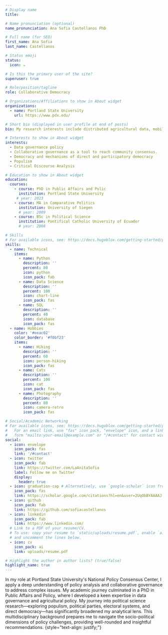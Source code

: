 ```yaml
---
# Display name
title: 

# Name pronunciation (optional)
name_pronunciation: Ana Sofia Castellanos PhD

# Full name (for SEO)
first_name: Ana Sofia
last_name: Castellanos

# Status emoji
status:
  icon: ☕️

# Is this the primary user of the site?
superuser: true

# Role/position/tagline
role: Collaborative Democracy

# Organizations/Affiliations to show in About widget
organizations:
  - name: Portland State University
    url: https://www.pdx.edu/

# Short bio (displayed in user profile at end of posts)
bio: My research interests include distributed agricultural data, mobile computing and programmable matter.

# Interests to show in About widget
interests:
  - Data governance policy
  - Collaborative governance as a tool to reach community consensus.
  - Democracy and mechanisms of direct and participatory democracy
  - Populism
  - Critical Discourse Analysis

# Education to show in About widget
education:
  courses:
    - course: PhD in Public Affairs and Polic
      institution: Portland State University
     # year: 2023
    - course: MA in Comparative Politics
      institution: University of Siegen
      # year: 2009
    - course: BSc in Political Science
      institution: Pontifical Catholic University of Ecuador
      # year: 2008

# Skills
# For available icons, see: https://docs.hugoblox.com/getting-started/page-builder/#icons
skills:
  - name: Technical
    items:
      - name: Python
        description: ''
        percent: 80
        icon: python
        icon_pack: fab
      - name: Data Science
        description: ''
        percent: 100
        icon: chart-line
        icon_pack: fas
      - name: SQL
        description: ''
        percent: 40
        icon: database
        icon_pack: fas
  - name: Hobbies
    color: '#eeac02'
    color_border: '#f0bf23'
    items:
      - name: Hiking
        description: ''
        percent: 60
        icon: person-hiking
        icon_pack: fas
      - name: Cats
        description: ''
        percent: 100
        icon: cat
        icon_pack: fas
      - name: Photography
        description: ''
        percent: 80
        icon: camera-retro
        icon_pack: fas

# Social/Academic Networking
# For available icons, see: https://docs.hugoblox.com/getting-started/page-builder/#icons
#   For an email link, use "fas" icon pack, "envelope" icon, and a link in the
#   form "mailto:your-email@example.com" or "/#contact" for contact widget.
social:
  - icon: envelope
    icon_pack: fas
    link: '/#contact'
  - icon: twitter
    icon_pack: fab
    link: https://twitter.com/LaAnitaSofia
    label: Follow me on Twitter
    display:
      header: true
  - icon: graduation-cap # Alternatively, use `google-scholar` icon from `ai` icon pack
    icon_pack: fas
    link: https://scholar.google.com/citations?hl=en&user=2UqObBYAAAAJ
  - icon: github
    icon_pack: fab
    link: https://github.com/sofiacastellanos
  - icon: linkedin
    icon_pack: fab
    link: https://www.linkedin.com/
  # Link to a PDF of your resume/CV.
  # To use: copy your resume to `static/uploads/resume.pdf`, enable `ai` icons in `params.yaml`,
  # and uncomment the lines below.
  - icon: cv
    icon_pack: ai
    link: uploads/resume.pdf

# Highlight the author in author lists? (true/false)
highlight_name: true
---
```


In my role at Portland State University's National Policy Consensus Center, I apply a deep understanding of policy analysis and collaborative governance to address complex issues. My academic journey culminated in a PhD in Public Affairs and Policy, where I developed a keen expertise in data governance and agricultural policy. My journey into political science research—exploring populism, political parties, electoral systems, and direct democracy—has significantly broadened my analytical lens. This multidisciplinary background prepares me to navigate the socio-political dimensions of policy challenges, providing well-rounded and insightful recommendations.
{style="text-align: justify;"}
